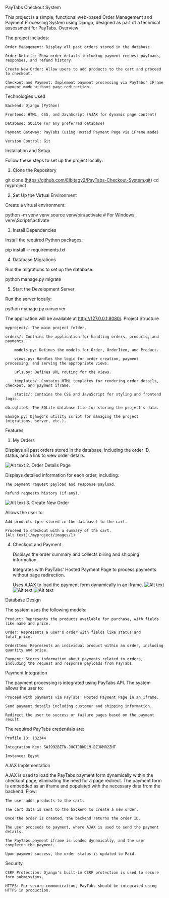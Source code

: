PayTabs Checkout System

This project is a simple, functional web-based Order Management and Payment Processing System using Django, designed as part of a technical assessment for PayTabs.
Overview

The project includes:

    Order Management: Display all past orders stored in the database.

    Order Details: Show order details including payment request payloads, responses, and refund history.

    Create New Order: Allow users to add products to the cart and proceed to checkout.

    Checkout and Payment: Implement payment processing via PayTabs' iFrame payment mode without page redirection.

Technologies Used

    Backend: Django (Python)

    Frontend: HTML, CSS, and JavaScript (AJAX for dynamic page content)

    Database: SQLite (or any preferred database)

    Payment Gateway: PayTabs (using Hosted Payment Page via iFrame mode)

    Version Control: Git

Installation and Setup

Follow these steps to set up the project locally:
1. Clone the Repository

git clone (https://github.com/Elbltagy2/PayTabs-Checkout-System.git)
cd myproject

2. Set Up the Virtual Environment

Create a virtual environment:

python -m venv venv
source venv/bin/activate  # For Windows: venv\Scripts\activate

3. Install Dependencies

Install the required Python packages:

pip install -r requirements.txt

4. Database Migrations

Run the migrations to set up the database:

python manage.py migrate

5. Start the Development Server

Run the server locally:

python manage.py runserver

The application will be available at http://127.0.0.1:8080/.
Project Structure

    myproject/: The main project folder.

    orders/: Contains the application for handling orders, products, and payments.

        models.py: Defines the models for Order, OrderItem, and Product.

        views.py: Handles the logic for order creation, payment processing, and serving the appropriate views.

        urls.py: Defines URL routing for the views.

        templates/: Contains HTML templates for rendering order details, checkout, and payment iframe.

        static/: Contains the CSS and JavaScript for styling and frontend logic.

    db.sqlite3: The SQLite database file for storing the project's data.

    manage.py: Django's utility script for managing the project (migrations, server, etc.).

Features
1. My Orders

Displays all past orders stored in the database, including the order ID, status, and a link to view order details.

![Alt text](images/2.png)
2. Order Details Page

Displays detailed information for each order, including:

    The payment request payload and response payload.

    Refund requests history (if any).

![Alt text](images/3.png)
3. Create New Order

Allows the user to:

    Add products (pre-stored in the database) to the cart.

    Proceed to checkout with a summary of the cart.
    [Alt text](/myproject/images/1)

4. Checkout and Payment

    Displays the order summary and collects billing and shipping information.

    Integrates with PayTabs' Hosted Payment Page to process payments without page redirection.

    Uses AJAX to load the payment form dynamically in an iframe.
    ![Alt text](images/4.png)
    ![Alt text](images/5.png)
    ![Alt text](images/6.png)

Database Design

The system uses the following models:

    Product: Represents the products available for purchase, with fields like name and price.

    Order: Represents a user's order with fields like status and total_price.

    OrderItem: Represents an individual product within an order, including quantity and price.

    Payment: Stores information about payments related to orders, including the request and response payloads from PayTabs.

Payment Integration

The payment processing is integrated using PayTabs API. The system allows the user to:

    Proceed with payments via PayTabs' Hosted Payment Page in an iframe.

    Send payment details including customer and shipping information.

    Redirect the user to success or failure pages based on the payment result.

The required PayTabs credentials are:

    Profile ID: 132344

    Integration Key: SWJ992BZTN-JHGTJBWDLM-BZJKMR2ZHT

    Instance: Egypt

AJAX Implementation

AJAX is used to load the PayTabs payment form dynamically within the checkout page, eliminating the need for a page redirect. The payment form is embedded as an iframe and populated with the necessary data from the backend.
Flow:

    The user adds products to the cart.

    The cart data is sent to the backend to create a new order.

    Once the order is created, the backend returns the order ID.

    The user proceeds to payment, where AJAX is used to send the payment details.

    The PayTabs payment iframe is loaded dynamically, and the user completes the payment.

    Upon payment success, the order status is updated to Paid.

Security

    CSRF Protection: Django's built-in CSRF protection is used to secure form submissions.

    HTTPS: For secure communication, PayTabs should be integrated using HTTPS in production.
